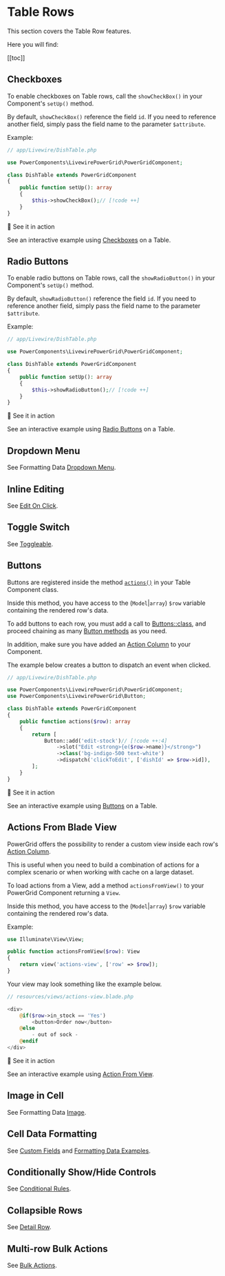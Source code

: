 # Table Rows

This section covers the Table Row features.

Here you will find:

[[toc]]

## Checkboxes

To enable checkboxes on Table rows, call the `showCheckBox()` in your Component's `setUp()` method.

By default, `showCheckBox()` reference the field `id`. If you need to reference another field, simply pass the field name to the parameter `$attribute`.

Example:

```php
// app/Livewire/DishTable.php

use PowerComponents\LivewirePowerGrid\PowerGridComponent;

class DishTable extends PowerGridComponent
{
    public function setUp(): array
    {
        $this->showCheckBox();// [!code ++]
    }
}
```

<div class="onlinedemo custom-block">
  <p class="custom-block-title">🚀 See it in action</p>
  <p>See an interactive example using <a target="_blank" href="https://demo.livewire-powergrid.com/examples/input-checkbox">Checkboxes</a> on a Table.</p>

</div>

## Radio Buttons

To enable radio buttons on Table rows, call the `showRadioButton()` in your Component's `setUp()` method.

By default, `showRadioButton()` reference the field `id`. If you need to reference another field, simply pass the field name to the parameter `$attribute`.

Example:

```php
// app/Livewire/DishTable.php

use PowerComponents\LivewirePowerGrid\PowerGridComponent;

class DishTable extends PowerGridComponent
{
    public function setUp(): array
    {
        $this->showRadioButton();// [!code ++]
    }
}
```

<div class="onlinedemo custom-block">
  <p class="custom-block-title">🚀 See it in action</p>
  <p>See an interactive example using <a target="_blank" href="https://demo.livewire-powergrid.com/examples/input-checkbox">Radio Buttons</a> on a Table.</p>

</div>

## Dropdown Menu

See Formatting Data [Dropdown Menu](/table-component/data-source-fields.html#dropdown-menu).

## Inline Editing

See [Edit On Click](/table-features/columns.html#edit-on-click).

## Toggle Switch

See [Toggleable](/table-features/columns.html#toggleable).

## Buttons

Buttons are registered inside the method [`actions()`](/table-component/component-configuration.html#actions-method) in your Table Component class.

Inside this method, you have access to the (`Model`|`array`) `$row` variable containing the rendered row's data.

To add buttons to each row, you must add a call to [Buttons::class](/table-features/button-class.html), and proceed chaining as many [Button methods](/table-features/button-class.html#button-methods) as you need.

In addition, make sure you have added an [Action Column](/table-features/columns.html#action-column) to your Component.

The example below creates a button to dispatch an event when clicked.

```php
// app/Livewire/DishTable.php

use PowerComponents\LivewirePowerGrid\PowerGridComponent;
use PowerComponents\LivewirePowerGrid\Button;

class DishTable extends PowerGridComponent
{
    public function actions($row): array
    {
        return [
            Button::add('edit-stock')// [!code ++:4]
                ->slot("Edit <strong>{e($row->name)}</strong>")
                ->class('bg-indigo-500 text-white')
                ->dispatch('clickToEdit', ['dishId' => $row->id]),
        ];
    }
}
```

<div class="onlinedemo custom-block">
  <p class="custom-block-title">🚀 See it in action</p>
  <p>See an interactive example using <a target="_blank" href="https://demo.livewire-powergrid.com/examples/input-button">Buttons</a> on a Table.</p>

</div>

## Actions From Blade View

PowerGrid offers the possibility to render a custom view inside each row's [Action Column](/table-features/columns.html#action-column).

This is useful when you need to build a combination of actions for a complex scenario or when working with cache on a large dataset.

To load actions from a View, add a method `actionsFromView()` to your PowerGrid Component returning a `View`.

Inside this method, you have access to the (`Model`|`array`) `$row` variable containing the rendered row's data.

Example:

```php
use Illuminate\View\View;

public function actionsFromView($row): View
{
    return view('actions-view', ['row' => $row]);
}
```

Your view may look something like the example below.

```php
// resources/views/actions-view.blade.php

<div>
    @if($row->in_stock == 'Yes')
        <button>Order now</button>
    @else
        - out of sock -
    @endif
</div>
```

<div class="onlinedemo custom-block">
  <p class="custom-block-title">🚀 See it in action</p>
  <p>See an interactive example using <a target="_blank" href="https://demo.livewire-powergrid.com/examples/actions-from-view">Action From View</a>.</p>

</div>

## Image in Cell

See Formatting Data [Image](/table-component/data-source-fields.html#image).

## Cell Data Formatting

See [Custom Fields](/table-component/data-source-fields.html#custom-fields) and [Formatting Data Examples](/table-component/data-source-fields.html#formatting-data-examples).

## Conditionally Show/Hide Controls

See [Conditional Rules](/table-features/conditional-rules.html).

## Collapsible Rows

See [Detail Row](/table-component/component-configuration.html#detail-row).

## Multi-row Bulk Actions

See [Bulk Actions](/table-features/bulk-actions.html).
